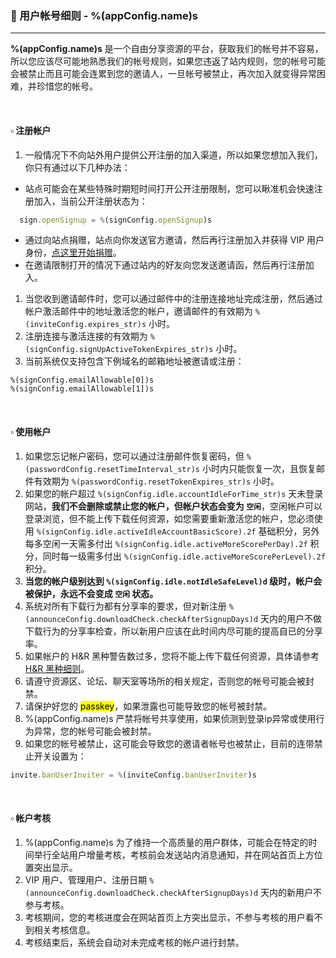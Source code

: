 ### :orange_book: 用户帐号细则 - %(appConfig.name)s
---
**%(appConfig.name)s** 是一个自由分享资源的平台，获取我们的帐号并不容易，所以您应该尽可能地熟悉我们的帐号规则，如果您违返了站内规则，您的帐号可能会被禁止而且可能会连累到您的邀请人，一旦帐号被禁止，再次加入就变得异常困难，并珍惜您的帐号。

&emsp;

#### :white_small_square: 注册帐户
1. 一般情况下不向站外用户提供公开注册的加入渠道，所以如果您想加入我们，你只有通过以下几种办法：
  * 站点可能会在某些特殊时期短时间打开公开注册限制，您可以瞅准机会快速注册加入，当前公开注册状态为：
  ```javascript
	sign.openSignup = %(signConfig.openSignup)s
  ```
  * 通过向站点捐赠，站点向你发送官方邀请，然后再行注册加入并获得 VIP 用户身份，[点这里开始捐赠](/vip/rules)。
  * 在邀请限制打开的情况下通过站内的好友向您发送邀请函，然后再行注册加入。
  
1. 当您收到邀请邮件时，您可以通过邮件中的注册连接地址完成注册，然后通过帐户激活邮件中的地址激活您的帐户，邀请邮件的有效期为 `%(inviteConfig.expires_str)s` 小时。
1. 注册连接与激活连接的有效期为 `%(signConfig.signUpActiveTokenExpires_str)s` 小时。
1. 当前系统仅支持包含下例域名的邮箱地址被邀请或注册：
```
%(signConfig.emailAllowable[0])s
%(signConfig.emailAllowable[1])s
```

&emsp;

#### :white_small_square: 使用帐户

1. 如果您忘记帐户密码，您可以通过注册邮件恢复密码，但 `%(passwordConfig.resetTimeInterval_str)s` 小时内只能恢复一次，且恢复邮件有效期为 `%(passwordConfig.resetTokenExpires_str)s` 小时。
1. 如果您的帐户超过 `%(signConfig.idle.accountIdleForTime_str)s` 天未登录网站，**我们不会删除或禁止您的帐户，但帐户状态会变为 `空闲`**，空闲帐户可以登录浏览，但不能上传下载任何资源，如您需要重新激活您的帐户，您必须使用 `%(signConfig.idle.activeIdleAccountBasicScore).2f` 基础积分，另外每多空闲一天需多付出 `%(signConfig.idle.activeMoreScorePerDay).2f` 积分，同时每一级需多付出 `%(signConfig.idle.activeMoreScorePerLevel).2f` 积分。
1. **当您的帐户级别达到 `%(signConfig.idle.notIdleSafeLevel)d` 级时，帐户会被保护，永远不会变成 `空闲` 状态。**
1. 系统对所有下载行为都有分享率的要求，但对新注册 `%(announceConfig.downloadCheck.checkAfterSignupDays)d` 天内的用户不做下载行为的分享率检查，所以新用户应该在此时间内尽可能的提高自已的分享率。
1. 如果帐户的 H&R 黑种警告数过多，您将不能上传下载任何资源，具体请参考 [H&R 黑种细则](/about/manual/hnrRules)。
1. 请遵守资源区、论坛、聊天室等场所的相关规定，否则您的帐号可能会被封禁。
1. 请保护好您的 <mark>passkey</mark>，如果泄露也可能导致您的帐号被封禁。
1. %(appConfig.name)s 严禁将帐号共享使用，如果侦测到登录ip异常或使用行为异常，您的帐号可能会被封禁。
1. 如果您的帐号被禁止，这可能会导致您的邀请者帐号也被禁止，目前的连带禁止开关设置为：
```javascript
invite.banUserInviter = %(inviteConfig.banUserInviter)s
```

&emsp;

#### :white_small_square: 帐户考核

1. %(appConfig.name)s 为了维持一个高质量的用户群体，可能会在特定的时间举行全站用户增量考核，考核前会发送站内消息通知，并在网站首页上方位置突出显示。
1. VIP 用户、管理用户、注册日期 `%(announceConfig.downloadCheck.checkAfterSignupDays)d` 天内的新用户不参与考核。
1. 考核期间，您的考核进度会在网站首页上方突出显示，不参与考核的用户看不到相关考核信息。
1. 考核结束后，系统会自动对未完成考核的帐户进行封禁。
